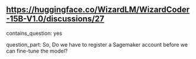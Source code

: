 ## https://huggingface.co/WizardLM/WizardCoder-15B-V1.0/discussions/27

contains_question: yes

question_part: So, Do we have to register a Sagemaker account before we can fine-tune the model?